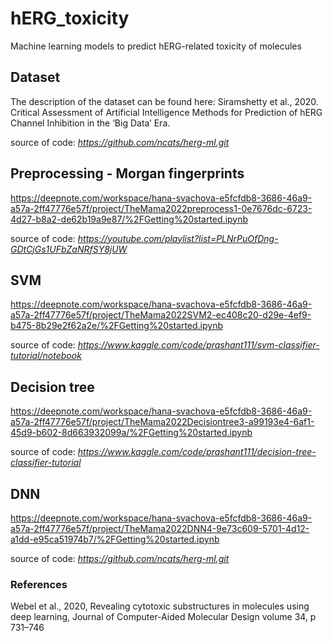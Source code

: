 # hERG_toxicity
Machine learning models to predict hERG-related toxicity of molecules

## Dataset
The description of the dataset can be found here:
Siramshetty et al., 2020. Critical Assessment of Artificial Intelligence Methods for Prediction of hERG Channel Inhibition in the ‘Big Data’ Era.

source of code: *https://github.com/ncats/herg-ml.git* 

## Preprocessing - Morgan fingerprints
https://deepnote.com/workspace/hana-svachova-e5fcfdb8-3686-46a9-a57a-2ff47776e57f/project/TheMama2022preprocess1-0e7676dc-6723-4d27-b8a2-de62b19a9e87/%2FGetting%20started.ipynb

source of code: *https://youtube.com/playlist?list=PLNrPuOfDng-GDtCjGs1UFbZaNRfSY8jUW*

## SVM
https://deepnote.com/workspace/hana-svachova-e5fcfdb8-3686-46a9-a57a-2ff47776e57f/project/TheMama2022SVM2-ec408c20-d29e-4ef9-b475-8b29e2f62a2e/%2FGetting%20started.ipynb

source of code: *https://www.kaggle.com/code/prashant111/svm-classifier-tutorial/notebook*

## Decision tree
https://deepnote.com/workspace/hana-svachova-e5fcfdb8-3686-46a9-a57a-2ff47776e57f/project/TheMama2022Decisiontree3-a99193e4-6af1-45d9-b602-8d663932099a/%2FGetting%20started.ipynb

source of code: *https://www.kaggle.com/code/prashant111/decision-tree-classifier-tutorial*

## DNN
https://deepnote.com/workspace/hana-svachova-e5fcfdb8-3686-46a9-a57a-2ff47776e57f/project/TheMama2022DNN4-9e73c609-5701-4d12-a1dd-e95ca51974b7/%2FGetting%20started.ipynb

source of code: *https://github.com/ncats/herg-ml.git* 

### References
Webel et al., 2020, Revealing cytotoxic substructures in molecules using deep learning, Journal of Computer-Aided Molecular Design volume 34, p 731–746 
